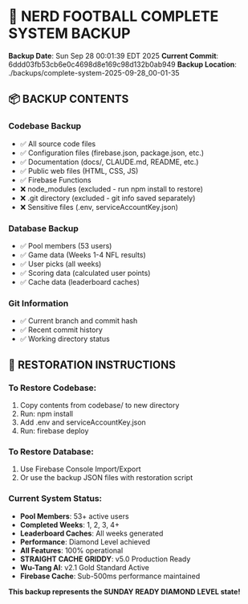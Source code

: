 # 🐝 NERD FOOTBALL COMPLETE SYSTEM BACKUP

**Backup Date**: Sun Sep 28 00:01:39 EDT 2025
**Current Commit**: 6ddd03fb53cb6e0c4698d8e169c98d132b0ab949
**Backup Location**: ./backups/complete-system-2025-09-28_00-01-35

## 📦 BACKUP CONTENTS

### Codebase Backup
- ✅ All source code files
- ✅ Configuration files (firebase.json, package.json, etc.)
- ✅ Documentation (docs/, CLAUDE.md, README, etc.)
- ✅ Public web files (HTML, CSS, JS)
- ✅ Firebase Functions
- ❌ node_modules (excluded - run npm install to restore)
- ❌ .git directory (excluded - git info saved separately)
- ❌ Sensitive files (.env, serviceAccountKey.json)

### Database Backup
- ✅ Pool members (53 users)
- ✅ Game data (Weeks 1-4 NFL results)
- ✅ User picks (all weeks)
- ✅ Scoring data (calculated user points)
- ✅ Cache data (leaderboard caches)

### Git Information
- ✅ Current branch and commit hash
- ✅ Recent commit history
- ✅ Working directory status

## 🔄 RESTORATION INSTRUCTIONS

### To Restore Codebase:
1. Copy contents from codebase/ to new directory
2. Run: npm install
3. Add .env and serviceAccountKey.json
4. Run: firebase deploy

### To Restore Database:
1. Use Firebase Console Import/Export
2. Or use the backup JSON files with restoration script

### Current System Status:
- **Pool Members**: 53+ active users
- **Completed Weeks**: 1, 2, 3, 4+
- **Leaderboard Caches**: All weeks generated
- **Performance**: Diamond Level achieved
- **All Features**: 100% operational
- **STRAIGHT CACHE GRIDDY**: v5.0 Production Ready
- **Wu-Tang AI**: v2.1 Gold Standard Active
- **Firebase Cache**: Sub-500ms performance maintained

**This backup represents the SUNDAY READY DIAMOND LEVEL state!**
